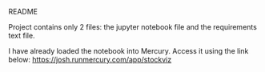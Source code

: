 README

Project contains only 2 files: the jupyter notebook file and the requirements text file.

I have already loaded the notebook into Mercury. Access it using the link below:
https://josh.runmercury.com/app/stockviz
